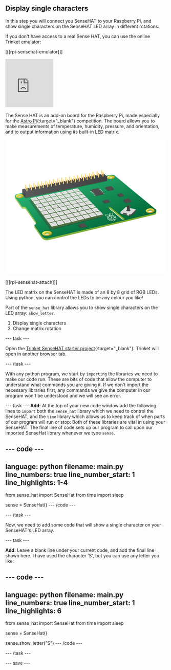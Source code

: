 ## Display single characters

<div style="display: flex; flex-wrap: wrap">
<div style="flex-basis: 200px; flex-grow: 1; margin-right: 15px;">
In this step you will connect you SenseHAT to your Raspberry Pi, and show single characters on the SenseHAT LED array in different rotations. 

If you don't have access to a real Sense HAT, you can use the online Trinket emulator:

[[[rpi-sensehat-emulator]]]

</div>
<div>
<iframe src="https://trinket.io/embed/python/30c415346f" width="50%" frameborder="0" marginwidth="0" marginheight="0" allowfullscreen></iframe>
</div>
</div>

The Sense HAT is an add-on board for the Raspberry Pi, made especially for the [Astro Pi](http://astro-pi.org/){:target="_blank"} competition. The board allows you to make measurements of temperature, humidity, pressure, and orientation, and to output information using its built-in LED matrix.

![Sense HAT](images/sense-hat.png)

[[[rpi-sensehat-attach]]]

The LED matrix on the SenseHAT is made of an 8 by 8 grid of RGB LEDs. Using python, you can control the LEDs to be any colour you like! 

Part of the `sense_hat` library allows you to show single characters on the LED array: `show_letter`. 

1. Display single characters
2. Change matrix rotation

--- task ---

Open the [Trinket SenseHAT starter project](https://trinket.io/python/9214a6136b?showInstructions=true){:target="_blank"}. Trinket will open in another browser tab.

--- /task ---

With any python program, we start by `importing` the libraries we need to make our code run. These are bits of code that allow the computer to understand what commands you are giving it. If we don't import the necessary libraries first, any commands we give the computer in our program won't be understood and we will see an error.

--- task ---
**Add:** At the top of your new code window add the following lines to `import` both the `sense_hat` library which we need to control the SenseHAT, and the `time` library which allows us to keep track of when parts of our program will run or stop: Both of these libraries are vital in using your SenseHAT. The final line of code sets up our program to call upon our imported SenseHat library whenever we type `sense`.

--- code ---
---
language: python
filename: main.py
line_numbers: true
line_number_start: 1
line_highlights: 1-4
---
from sense_hat import SenseHat
from time import sleep

sense = SenseHat()
--- /code ---

--- /task ---

Now, we need to add some code that will show a single character on your SenseHAT's LED array. 

--- task ---

**Add:** Leave a blank line under your current code, and add the final line shown here. I have used the character 'S', but you can use any letter you like:

--- code ---
---
language: python
filename: main.py
line_numbers: true
line_number_start: 1 
line_highlights: 6
---
from sense_hat import SenseHat
from time import sleep

sense = SenseHat()

sense.show_letter("S")
--- /code ---


--- /task ---


--- save ---